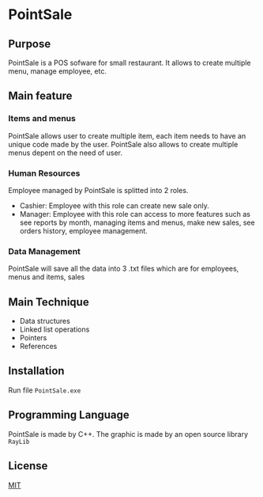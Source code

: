 # PointSale
## Purpose
PointSale is a POS sofware for small restaurant. It allows to create multiple menu, manage employee, etc.

## Main feature
### Items and menus
PointSale allows user to create multiple item, each item needs to have an unique code made by the user. PointSale also allows to create multiple menus depent on the need of user.
### Human Resources
Employee managed by PointSale is splitted into 2 roles.
- Cashier: Employee with this role can create new sale only.
- Manager: Employee with this role can access to more features such as see reports by month, managing items and menus, make new sales, see orders history, employee management.
### Data Management
PointSale will save all the data into 3 .txt files which are for employees, menus and items, sales

## Main Technique
- Data structures
- Linked list operations
- Pointers
- References
## Installation

Run file `PointSale.exe`

## Programming Language
PointSale is made by C++. The graphic is made by an open source library `RayLib`

## License

[MIT](https://choosealicense.com/licenses/mit/)
